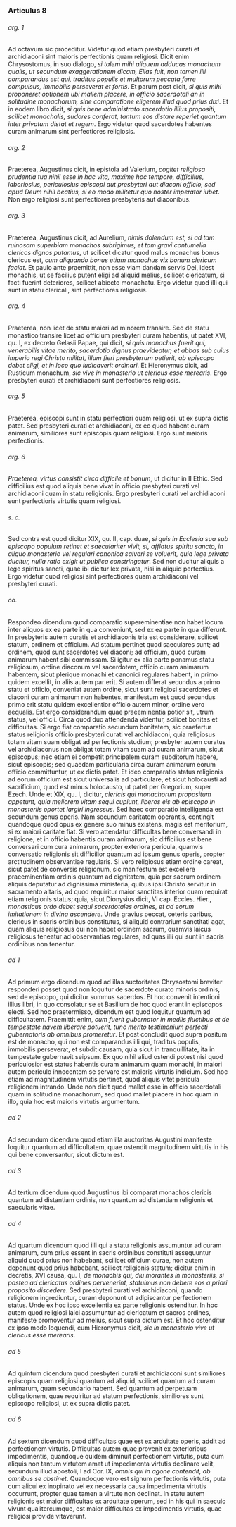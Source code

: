 ### Articulus 8

###### arg. 1
Ad octavum sic proceditur. Videtur quod etiam presbyteri curati et archidiaconi sint maioris perfectionis quam religiosi. Dicit enim Chrysostomus, in suo dialogo, *si talem mihi aliquem adducas monachum qualis, ut secundum exaggerationem dicam, Elias fuit, non tamen illi comparandus est qui, traditus populis et multorum peccata ferre compulsus, immobilis perseverat et fortis*. Et parum post dicit, *si quis mihi proponeret optionem ubi mallem placere, in officio sacerdotali an in solitudine monachorum, sine comparatione eligerem illud quod prius dixi*. Et in eodem libro dicit, *si quis bene administrato sacerdotio illius propositi, scilicet monachalis, sudores conferat, tantum eos distare reperiet quantum inter privatum distat et regem*. Ergo videtur quod sacerdotes habentes curam animarum sint perfectiores religiosis.

###### arg. 2
Praeterea, Augustinus dicit, in epistola ad Valerium, *cogitet religiosa prudentia tua nihil esse in hac vita, maxime hoc tempore, difficilius, laboriosius, periculosius episcopi aut presbyteri aut diaconi officio, sed apud Deum nihil beatius, si eo modo militetur quo noster imperator iubet*. Non ergo religiosi sunt perfectiores presbyteris aut diaconibus.

###### arg. 3
Praeterea, Augustinus dicit, ad Aurelium, *nimis dolendum est, si ad tam ruinosam superbiam monachos subrigimus, et tam gravi contumelia clericos dignos putamus*, ut scilicet dicatur quod malus monachus bonus clericus est, *cum aliquando bonus etiam monachus vix bonum clericum faciat*. Et paulo ante praemittit, non esse viam dandam servis Dei, idest monachis, ut se facilius putent eligi ad aliquid melius, scilicet clericatum, si facti fuerint deteriores, scilicet abiecto monachatu. Ergo videtur quod illi qui sunt in statu clericali, sint perfectiores religiosis.

###### arg. 4
Praeterea, non licet de statu maiori ad minorem transire. Sed de statu monastico transire licet ad officium presbyteri curam habentis, ut patet XVI, qu. I, ex decreto Gelasii Papae, qui dicit, *si quis monachus fuerit qui, venerabilis vitae merito, sacerdotio dignus praevideatur; et abbas sub cuius imperio regi Christo militat, illum fieri presbyterum petierit, ab episcopo debet eligi, et in loco quo iudicaverit ordinari*. Et Hieronymus dicit, ad Rusticum monachum, *sic vive in monasterio ut clericus esse merearis*. Ergo presbyteri curati et archidiaconi sunt perfectiores religiosis.

###### arg. 5
Praeterea, episcopi sunt in statu perfectiori quam religiosi, ut ex supra dictis patet. Sed presbyteri curati et archidiaconi, ex eo quod habent curam animarum, similiores sunt episcopis quam religiosi. Ergo sunt maioris perfectionis.

###### arg. 6
*Praeterea, virtus consistit circa difficile et bonum*, ut dicitur in II Ethic. Sed difficilius est quod aliquis bene vivat in officio presbyteri curati vel archidiaconi quam in statu religionis. Ergo presbyteri curati vel archidiaconi sunt perfectioris virtutis quam religiosi.

###### s. c.
Sed contra est quod dicitur XIX, qu. II, cap. duae, *si quis in Ecclesia sua sub episcopo populum retinet et saeculariter vivit, si, afflatus spiritu sancto, in aliquo monasterio vel regulari canonica salvari se voluerit, quia lege privata ducitur, nulla ratio exigit ut publica constringatur*. Sed non ducitur aliquis a lege spiritus sancti, quae ibi dicitur lex privata, nisi in aliquid perfectius. Ergo videtur quod religiosi sint perfectiores quam archidiaconi vel presbyteri curati.

###### co.
Respondeo dicendum quod comparatio supereminentiae non habet locum inter aliquos ex ea parte in qua conveniunt, sed ex ea parte in qua differunt. In presbyteris autem curatis et archidiaconis tria est considerare, scilicet statum, ordinem et officium. Ad statum pertinet quod saeculares sunt; ad ordinem, quod sunt sacerdotes vel diaconi; ad officium, quod curam animarum habent sibi commissam. Si igitur ex alia parte ponamus statu religiosum, ordine diaconum vel sacerdotem, officio curam animarum habentem, sicut plerique monachi et canonici regulares habent, in primo quidem excellit, in aliis autem par erit. Si autem differat secundus a primo statu et officio, conveniat autem ordine, sicut sunt religiosi sacerdotes et diaconi curam animarum non habentes, manifestum est quod secundus primo erit statu quidem excellentior officio autem minor, ordine vero aequalis. Est ergo considerandum quae praeeminentia potior sit, utrum status, vel officii. Circa quod duo attendenda videntur, scilicet bonitas et difficultas. Si ergo fiat comparatio secundum bonitatem, sic praefertur status religionis officio presbyteri curati vel archidiaconi, quia religiosus totam vitam suam obligat ad perfectionis studium; presbyter autem curatus vel archidiaconus non obligat totam vitam suam ad curam animarum, sicut episcopus; nec etiam ei competit principalem curam subditorum habere, sicut episcopis; sed quaedam particularia circa curam animarum eorum officio committuntur, ut ex dictis patet. Et ideo comparatio status religionis ad eorum officium est sicut universalis ad particulare, et sicut holocausti ad sacrificium, quod est minus holocausto, ut patet per Gregorium, super Ezech. Unde et XIX, qu. I, dicitur, *clericis qui monachorum propositum appetunt, quia meliorem vitam sequi cupiunt, liberos eis ab episcopo in monasteriis oportet largiri ingressus*. Sed haec comparatio intelligenda est secundum genus operis. Nam secundum caritatem operantis, contingit quandoque quod opus ex genere suo minus existens, magis est meritorium, si ex maiori caritate fiat. Si vero attendatur difficultas bene conversandi in religione, et in officio habentis curam animarum, sic difficilius est bene conversari cum cura animarum, propter exteriora pericula, quamvis conversatio religionis sit difficilior quantum ad ipsum genus operis, propter arctitudinem observantiae regularis. Si vero religiosus etiam ordine careat, sicut patet de conversis religionum, sic manifestum est excellere praeeminentiam ordinis quantum ad dignitatem, quia per sacrum ordinem aliquis deputatur ad dignissima ministeria, quibus ipsi Christo servitur in sacramento altaris, ad quod requiritur maior sanctitas interior quam requirat etiam religionis status; quia, sicut Dionysius dicit, VI cap. Eccles. Hier., *monasticus ordo debet sequi sacerdotales ordines, et ad eorum imitationem in divina ascendere*. Unde gravius peccat, ceteris paribus, clericus in sacris ordinibus constitutus, si aliquid contrarium sanctitati agat, quam aliquis religiosus qui non habet ordinem sacrum, quamvis laicus religiosus teneatur ad observantias regulares, ad quas illi qui sunt in sacris ordinibus non tenentur.

###### ad 1
Ad primum ergo dicendum quod ad illas auctoritates Chrysostomi breviter responderi posset quod non loquitur de sacerdote curato minoris ordinis, sed de episcopo, qui dicitur summus sacerdos. Et hoc convenit intentioni illius libri, in quo consolatur se et Basilium de hoc quod erant in episcopos electi. Sed hoc praetermisso, dicendum est quod loquitur quantum ad difficultatem. Praemittit enim, *cum fuerit gubernator in mediis fluctibus et de tempestate navem liberare potuerit, tunc merito testimonium perfecti gubernatoris ab omnibus promeretur*. Et post concludit quod supra positum est de monacho, qui non est comparandus illi qui, traditus populis, immobilis perseverat, et subdit causam, quia sicut in tranquillitate, ita in tempestate gubernavit seipsum. Ex quo nihil aliud ostendi potest nisi quod periculosior est status habentis curam animarum quam monachi, in maiori autem periculo innocentem se servare est maioris virtutis indicium. Sed hoc etiam ad magnitudinem virtutis pertinet, quod aliquis vitet pericula religionem intrando. Unde non dicit quod mallet esse in officio sacerdotali quam in solitudine monachorum, sed quod mallet placere in hoc quam in illo, quia hoc est maioris virtutis argumentum.

###### ad 2
Ad secundum dicendum quod etiam illa auctoritas Augustini manifeste loquitur quantum ad difficultatem, quae ostendit magnitudinem virtutis in his qui bene conversantur, sicut dictum est.

###### ad 3
Ad tertium dicendum quod Augustinus ibi comparat monachos clericis quantum ad distantiam ordinis, non quantum ad distantiam religionis et saecularis vitae.

###### ad 4
Ad quartum dicendum quod illi qui a statu religionis assumuntur ad curam animarum, cum prius essent in sacris ordinibus constituti assequuntur aliquid quod prius non habebant, scilicet officium curae, non autem deponunt quod prius habebant, scilicet religionis statum; dicitur enim in decretis, XVI causa, qu. I, *de monachis qui, diu morantes in monasteriis, si postea ad clericatus ordines pervenerint, statuimus non debere eos a priori proposito discedere*. Sed presbyteri curati vel archidiaconi, quando religionem ingrediuntur, curam deponunt ut adipiscantur perfectionem status. Unde ex hoc ipso excellentia ex parte religionis ostenditur. In hoc autem quod religiosi laici assumuntur ad clericatum et sacros ordines, manifeste promoventur ad melius, sicut supra dictum est. Et hoc ostenditur ex ipso modo loquendi, cum Hieronymus dicit, *sic in monasterio vive ut clericus esse merearis*.

###### ad 5
Ad quintum dicendum quod presbyteri curati et archidiaconi sunt similiores episcopis quam religiosi quantum ad aliquid, scilicet quantum ad curam animarum, quam secundario habent. Sed quantum ad perpetuam obligationem, quae requiritur ad statum perfectionis, similiores sunt episcopo religiosi, ut ex supra dictis patet.

###### ad 6
Ad sextum dicendum quod difficultas quae est ex arduitate operis, addit ad perfectionem virtutis. Difficultas autem quae provenit ex exterioribus impedimentis, quandoque quidem diminuit perfectionem virtutis, puta cum aliquis non tantum virtutem amat ut impedimenta virtutis declinare velit, secundum illud apostoli, I ad Cor. IX, *omnis qui in agone contendit, ab omnibus se abstinet*. Quandoque vero est signum perfectionis virtutis, puta cum alicui ex inopinato vel ex necessaria causa impedimenta virtutis occurrunt, propter quae tamen a virtute non declinat. In statu autem religionis est maior difficultas ex arduitate operum, sed in his qui in saeculo vivunt qualitercumque, est maior difficultas ex impedimentis virtutis, quae religiosi provide vitaverunt.

